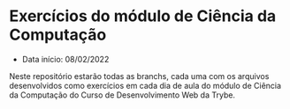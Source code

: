 # Exercícios do módulo de Ciência da Computação

- Data início: 08/02/2022

Neste repositório estarão todas as branchs, cada uma com os arquivos desenvolvidos como exercícios em cada dia de aula do módulo de Ciência da Computação do Curso de Desenvolvimento Web da Trybe.
